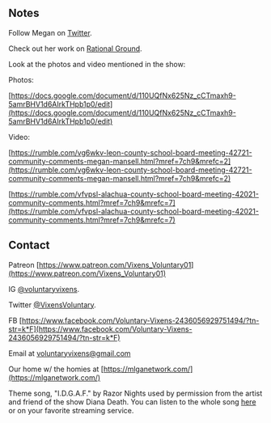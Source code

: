 ## Notes

Follow Megan on [Twitter](https://twitter.com/mamasaurusMeg).

Check out her work on [Rational Ground](https://rationalground.com/?s=megan+mansell).

Look at the photos and video mentioned in the show:

Photos:

[https://docs.google.com/document/d/110UQfNx625Nz_cCTmaxh9-5amrBHV1d6AIrkTHpb1p0/edit](https://docs.google.com/document/d/110UQfNx625Nz_cCTmaxh9-5amrBHV1d6AIrkTHpb1p0/edit)

Video:

[https://rumble.com/vg6wkv-leon-county-school-board-meeting-42721-community-comments-megan-mansell.html?mref=7ch9&mrefc=2](https://rumble.com/vg6wkv-leon-county-school-board-meeting-42721-community-comments-megan-mansell.html?mref=7ch9&mrefc=2)

[https://rumble.com/vfvpsl-alachua-county-school-board-meeting-42021-community-comments.html?mref=7ch9&mrefc=7](https://rumble.com/vfvpsl-alachua-county-school-board-meeting-42021-community-comments.html?mref=7ch9&mrefc=7)


## Contact

Patreon [https://www.patreon.com/Vixens_Voluntary01](https://www.patreon.com/Vixens_Voluntary01)

IG [@voluntaryvixens](https://www.instagram.com/voluntaryvixens/).

Twitter [@VixensVoluntary](https://twitter.com/VixensVoluntary).

FB [https://www.facebook.com/Voluntary-Vixens-2436056929751494/?tn-str=k*F](https://www.facebook.com/Voluntary-Vixens-2436056929751494/?tn-str=k*F)

Email at [voluntaryvixens@gmail.com](mailto:voluntaryvixens@gmail.com)

Our home w/ the homies at [https://mlganetwork.com/](https://mlganetwork.com/)

Theme song, "I.D.G.A.F." by Razor Nights used by permission from the artist and friend of the show Diana Death. You can listen to the whole song [here](https://youtu.be/SNR9QbNKa7A) or on your favorite streaming service.
